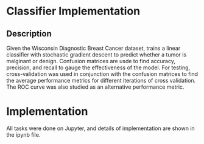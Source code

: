 # Classifier Implementation

## Description
Given the Wisconsin Diagnostic Breast Cancer dataset, trains a linear classifier with stochastic gradient descent to predict
whether a tumor is malginant or denign. Confusion matrices are usde to find accuracy, precision, and recall to gauge the
effectiveness of the model. For testing, cross-validation was used in conjunction with the confusion matrices to find the
average performance metrics for different iterations of cross validation. The ROC curve was also studied as an alternative
performance metric.


# Implementation
All tasks were done on Jupyter, and details of implementation are shown in the ipynb file.
